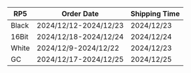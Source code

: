 |**RP5**|   **Order Date**    |**Shipping Time**|
|-------|---------------------|-----------------|
| Black |2024/12/12-2024/12/23|   2024/12/23    |
| 16Bit |2024/12/18-2024/12/24|   2024/12/24    |
| White |2024/12/9-2024/12/22 |   2024/12/23    |
|  GC   |2024/12/17-2024/12/25|   2024/12/25    |
